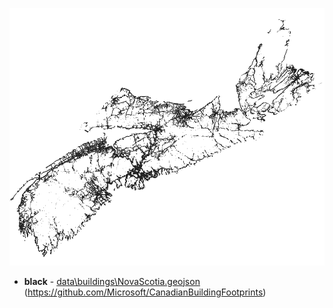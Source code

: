 ![Open Data Canada](overview.png) 

* <b>black</b> - [data\buildings\NovaScotia.geojson](https://github.com/NSCC-AGRG/NSGIS/blob/master/data/buildings/NovaScotia.geojson) (https://github.com/Microsoft/CanadianBuildingFootprints)
